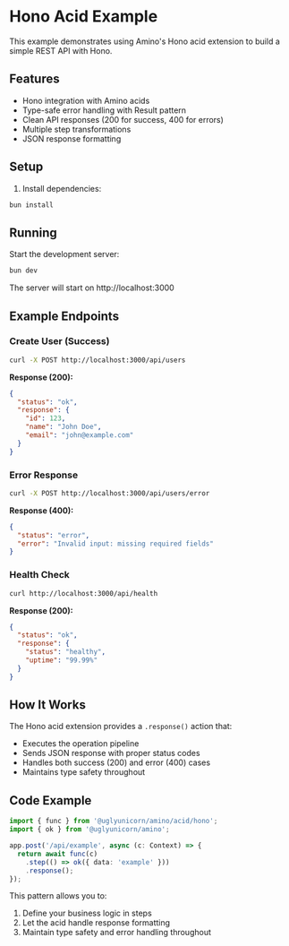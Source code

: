 # Hono Acid Example

This example demonstrates using Amino's Hono acid extension to build a simple REST API with Hono.

## Features

- Hono integration with Amino acids
- Type-safe error handling with Result pattern
- Clean API responses (200 for success, 400 for errors)
- Multiple step transformations
- JSON response formatting

## Setup

1. Install dependencies:
```bash
bun install
```

## Running

Start the development server:

```bash
bun dev
```

The server will start on http://localhost:3000

## Example Endpoints

### Create User (Success)
```bash
curl -X POST http://localhost:3000/api/users
```

**Response (200):**
```json
{
  "status": "ok",
  "response": {
    "id": 123,
    "name": "John Doe",
    "email": "john@example.com"
  }
}
```

### Error Response
```bash
curl -X POST http://localhost:3000/api/users/error
```

**Response (400):**
```json
{
  "status": "error",
  "error": "Invalid input: missing required fields"
}
```

### Health Check
```bash
curl http://localhost:3000/api/health
```

**Response (200):**
```json
{
  "status": "ok",
  "response": {
    "status": "healthy",
    "uptime": "99.99%"
  }
}
```

## How It Works

The Hono acid extension provides a `.response()` action that:
- Executes the operation pipeline
- Sends JSON response with proper status codes
- Handles both success (200) and error (400) cases
- Maintains type safety throughout

## Code Example

```typescript
import { func } from '@uglyunicorn/amino/acid/hono';
import { ok } from '@uglyunicorn/amino';

app.post('/api/example', async (c: Context) => {
  return await func(c)
    .step(() => ok({ data: 'example' }))
    .response();
});
```

This pattern allows you to:
1. Define your business logic in steps
2. Let the acid handle response formatting
3. Maintain type safety and error handling throughout

